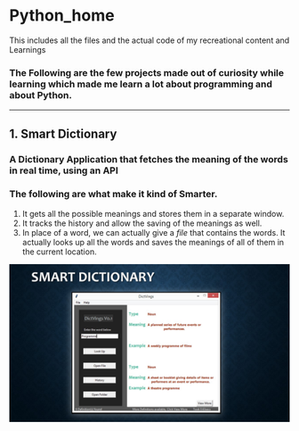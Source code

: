 # Python_home #
This includes all the files and the actual code of my recreational content and Learnings

### The Following are the few projects made out of curiosity while learning which made me learn a lot about programming and about Python.  ###
---  
## 1. Smart Dictionary ##
### A Dictionary Application that fetches the meaning of the words in real time, using an API ###
### The following are what make it kind of Smarter. ###
1. It gets all the possible meanings and stores them in a separate window.
2. It tracks the history and allow the saving of the meanings as well.
3. In place of a word, we can actually give a *file* that contains the words. It actually looks up all the words and saves 
the meanings of all of them in the current location.

![Smart Dictionary](images/smart_dict.jpg?raw=true)
